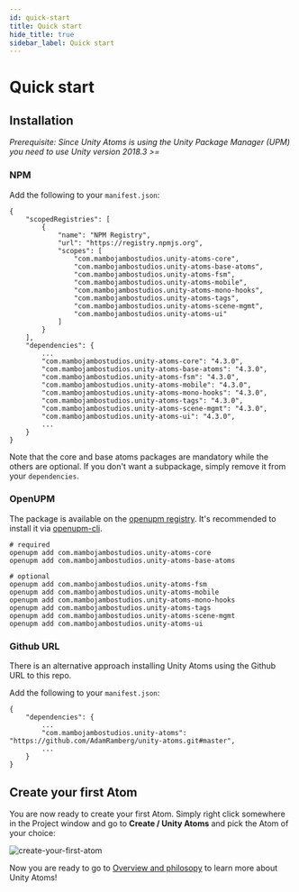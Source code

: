 ```yaml
---
id: quick-start
title: Quick start
hide_title: true
sidebar_label: Quick start
---
```


# Quick start

## Installation

_Prerequisite: Since Unity Atoms is using the Unity Package Manager (UPM) you need to use Unity version 2018.3 >=_

### NPM

Add the following to your `manifest.json`:

```
{
    "scopedRegistries": [
        {
            "name": "NPM Registry",
            "url": "https://registry.npmjs.org",
            "scopes": [
                "com.mambojambostudios.unity-atoms-core",
                "com.mambojambostudios.unity-atoms-base-atoms",
                "com.mambojambostudios.unity-atoms-fsm",
                "com.mambojambostudios.unity-atoms-mobile",
                "com.mambojambostudios.unity-atoms-mono-hooks",
                "com.mambojambostudios.unity-atoms-tags",
                "com.mambojambostudios.unity-atoms-scene-mgmt",
                "com.mambojambostudios.unity-atoms-ui"
            ]
        }
    ],
    "dependencies": {
        ...
        "com.mambojambostudios.unity-atoms-core": "4.3.0",
        "com.mambojambostudios.unity-atoms-base-atoms": "4.3.0",
        "com.mambojambostudios.unity-atoms-fsm": "4.3.0",
        "com.mambojambostudios.unity-atoms-mobile": "4.3.0",
        "com.mambojambostudios.unity-atoms-mono-hooks": "4.3.0",
        "com.mambojambostudios.unity-atoms-tags": "4.3.0",
        "com.mambojambostudios.unity-atoms-scene-mgmt": "4.3.0",
        "com.mambojambostudios.unity-atoms-ui": "4.3.0",
        ...
    }
}
```

Note that the core and base atoms packages are mandatory while the others are optional. If you don't want a subpackage, simply remove it from your `dependencies`.

### OpenUPM

The package is available on the [openupm registry](https://openupm.com). It's recommended to install it via [openupm-cli](https://github.com/openupm/openupm-cli).

```
# required
openupm add com.mambojambostudios.unity-atoms-core
openupm add com.mambojambostudios.unity-atoms-base-atoms

# optional
openupm add com.mambojambostudios.unity-atoms-fsm
openupm add com.mambojambostudios.unity-atoms-mobile
openupm add com.mambojambostudios.unity-atoms-mono-hooks
openupm add com.mambojambostudios.unity-atoms-tags
openupm add com.mambojambostudios.unity-atoms-scene-mgmt
openupm add com.mambojambostudios.unity-atoms-ui
```

### Github URL

There is an alternative approach installing Unity Atoms using the Github URL to this repo.

Add the following to your `manifest.json`:

```
{
    "dependencies": {
        ...
        "com.mambojambostudios.unity-atoms": "https://github.com/AdamRamberg/unity-atoms.git#master",
        ...
    }
}
```

## Create your first Atom

You are now ready to create your first Atom. Simply right click somewhere in the Project window and go to **Create / Unity Atoms** and pick the Atom of your choice:

![create-your-first-atom](assets/create-your-first-atom.png)

Now you are ready to go to [Overview and philosopy](./overview.md) to learn more about Unity Atoms!
